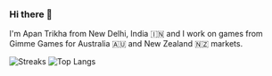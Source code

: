 ### Hi there 👋

I'm Apan Trikha from New Delhi, India 🇮🇳 and I work on games from Gimme Games for Australia 🇦🇺 and New Zealand 🇳🇿 markets.

![Streaks](https://github-readme-streak-stats.herokuapp.com/?user=ApanTrikha&theme=gruvbox&count_private=true)
![Top Langs](https://github-readme-stats.vercel.app/api/top-langs/?username=ApanTrikha&layout=compact&theme=gruvbox&count_private=true)

<!--
**ApanTrikha/ApanTrikha** is a ✨ _special_ ✨ repository because its `README.md` (this file) appears on your GitHub profile.

Here are some ideas to get you started:

- 🔭 I’m currently working on ...
- 🌱 I’m currently learning ...
- 👯 I’m looking to collaborate on ...
- 🤔 I’m looking for help with ...
- 💬 Ask me about ...
- 📫 How to reach me: ...
- 😄 Pronouns: ...
- ⚡ Fun fact: ...
-->
